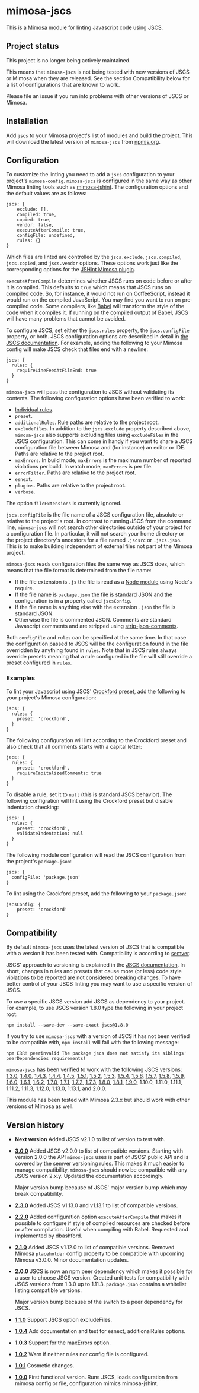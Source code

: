 mimosa-jscs
===========

This is a [Mimosa](http://mimosa.io) module for linting Javascript
code using [JSCS](http://jscs.info/).

Project status
--------------

This project is no longer being actively maintained.

This means that `mimosa-jscs` is not being tested with new versions of
JSCS or Mimosa when they are released. See the section Compatibility
below for a list of configurations that are known to work.

Please file an issue if you run into problems with other versions of
JSCS or Mimosa.

Installation
------------

Add `jscs` to your Mimosa project's list of modules and build the
project. This will download the latest version of `mimosa-jscs` from
[npmjs.org](https://www.npmjs.org/package/mimosa-jscs).

Configuration
-------------

To customize the linting you need to add a `jscs` configuration to
your project's `mimosa-config`. `mimosa-jscs` is configured in the
same way as other Mimosa linting tools such as
[mimosa-jshint](https://github.com/dbashford/mimosa-jshint). The
configuration options and the default values are as follows:

    jscs: {
        exclude: [],
        compiled: true,
        copied: true,
        vendor: false,
        executeAfterCompile: true,
        configFile: undefined,
        rules: {}
    }

Which files are linted are controlled by the `jscs.exclude`,
`jscs.compiled`, `jscs.copied`, and `jscs.vendor` options. These
options work just like the corresponding options for the
[JSHint Mimosa plugin](https://github.com/dbashford/mimosa-jshint).

`executeAfterCompile` determines whether JSCS runs on code before
or after it is compiled. This defaults to `true` which means that
JSCS runs on compiled code. So, for instance, it would not run on
CoffeeScript, instead it would run on the compiled JavaScript. You
may find you want to run on pre-compiled code. Some compilers, like
[Babel](http://www.babeljs.io) will transform the style of the code
when it compiles it.  If running on the compiled output of Babel,
JSCS will have many problems that cannot be avoided.

To configure JSCS, set either the `jscs.rules` property, the
`jscs.configFile` property, or both. JSCS configuration options are
described in detail in [the JSCS documentation](http://jscs.info). For
example, adding the following to your Mimosa config will make JSCS
check that files end with a newline:

    jscs: {
      rules: {
        requireLineFeedAtFileEnd: true
      }
    }

`mimosa-jscs` will pass the configuration to JSCS without validating
its contents. The following configuration options have been verified
to work:

* [Individual rules](http://jscs.info/rules.html).
* `preset`.
* `additionalRules`. Rule paths are relative to the project root.
* `excludeFiles`. In addition to the `jscs.exclude` property described
  above, `mimosa-jscs` also supports excluding files using
  `excludeFiles` in the JSCS configuration. This can come in handy if
  you want to share a JSCS configuration file between Mimosa and (for
  instance) an editor or IDE. Paths are relative to the project root.
* `maxErrors`. In build mode, `maxErrors` is the maximum number of
  reported violations per build. In watch mode, `maxErrors` is per
  file.
* `errorFilter`. Paths are relative to the project root.
* `esnext`.
* `plugins`. Paths are relative to the project root.
* `verbose`.

The option `fileExtensions` is currently ignored.

`jscs.configFile` is the file name of a JSCS configuration file,
absolute or relative to the project's root. In contrast to running
JSCS from the command line, `mimosa-jscs` will not search other
directories outside of your project for a configuration file. In
particular, it will not search your home directory or the project
directory's ancestors for a file named `.jscsrc` or `.jscs.json`. This
is to make building independent of external files not part of the
Mimosa project.

`mimosa-jscs` reads configuration files the same way as JSCS does,
which means that the file format is determined from the file name:
* If the file extension is `.js` the file is read as a [Node
  module](http://nodejs.org/api/modules.html) using Node's require.
* If the file name is `package.json` the file is standard JSON and the
  configuration is in a property called `jscsConfig`.
* If the file name is anything else with the extension `.json` the
  file is standard JSON.
* Otherwise the file is commented JSON. Comments are standard
  Javascript comments and are stripped using
  [strip-json-comments](https://www.npmjs.org/package/strip-json-comments).

Both `configFile` and `rules` can be specified at the same time. In
that case the configuration passed to JSCS will be the configuration
found in the file overridden by anything found in `rules`. Note that
in JSCS rules always override presets meaning that a rule configured
in the file will still override a preset configured in `rules`.

### Examples

To lint your Javascript using JSCS'
[Crockford](http://javascript.crockford.com/code.html) preset, add the
following to your project's Mimosa configuration:

    jscs: {
      rules: {
        preset: 'crockford',
      }
    }

The following configuration will lint according to the Crockford
preset and also check that all comments starts with a capital letter:

    jscs: {
      rules: {
        preset: 'crockford',
        requireCapitalizedComments: true
      }
    }

To disable a rule, set it to `null` (this is standard JSCS behavior).
The following configration will lint using the Crockford preset but
disable indentation checking:

    jscs: {
      rules: {
        preset: 'crockford',
        validateIndentation: null
      }
    }

The following module configuration will read the JSCS configuration
from the project's `package.json`:

    jscs: {
      configFile: 'package.json'
    }

To lint using the Crockford preset, add the following to your
`package.json`:

    jscsConfig: {
        preset: 'crockford'
    }

Compatibility
-------------

By default `mimosa-jscs` uses the latest version of JSCS that is
compatible with a version it has been tested with. Compatibility is
according to [semver](http://semver.org/).

JSCS' approach to versioning is explained in the [JSCS
documentation](http://jscs.info/overview.html#versioning-semver). In
short, changes in rules and presets that cause more (or less) code
style violations to be reported are not considered breaking
changes. To have better control of your JSCS linting you may want to
use a specific version of JSCS.

To use a specific JSCS version add JSCS as dependency to your
project. For example, to use JSCS version 1.8.0 type the following in
your project root:

    npm install --save-dev --save-exact jscs@1.8.0

If you try to use `mimosa-jscs` with a version of JSCS it has not been
verified to be compatible with, `npm install` will fail with the
following message:

    npm ERR! peerinvalid The package jscs does not satisfy its siblings' peerDependencies requirements!

`mimosa-jscs` has been verified to work with the following JSCS
versions: [1.3.0](https://github.com/jscs-dev/node-jscs/tree/v1.3.0),
[1.4.0](https://github.com/jscs-dev/node-jscs/tree/v1.4.0),
[1.4.3](https://github.com/jscs-dev/node-jscs/tree/v1.4.3),
[1.4.4](https://github.com/jscs-dev/node-jscs/tree/v1.4.4),
[1.4.5](https://github.com/jscs-dev/node-jscs/tree/v1.4.5),
[1.5.1](https://github.com/jscs-dev/node-jscs/tree/v1.5.1),
[1.5.2](https://github.com/jscs-dev/node-jscs/tree/v1.5.2),
[1.5.3](https://github.com/jscs-dev/node-jscs/tree/v1.5.3),
[1.5.4](https://github.com/jscs-dev/node-jscs/tree/v1.5.4),
[1.5.6](https://github.com/jscs-dev/node-jscs/tree/v1.5.6),
[1.5.7](https://github.com/jscs-dev/node-jscs/tree/v1.5.7),
[1.5.8](https://github.com/jscs-dev/node-jscs/tree/v1.5.8),
[1.5.9](https://github.com/jscs-dev/node-jscs/tree/v1.5.9),
[1.6.0](https://github.com/jscs-dev/node-jscs/tree/v1.6.0),
[1.6.1](https://github.com/jscs-dev/node-jscs/tree/v1.6.1),
[1.6.2](https://github.com/jscs-dev/node-jscs/tree/v1.6.2),
[1.7.0](https://github.com/jscs-dev/node-jscs/tree/v1.7.0),
[1.7.1](https://github.com/jscs-dev/node-jscs/tree/v1.7.1),
[1.7.2](https://github.com/jscs-dev/node-jscs/tree/v1.7.2),
[1.7.3](https://github.com/jscs-dev/node-jscs/tree/v1.7.3),
[1.8.0](https://github.com/jscs-dev/node-jscs/tree/v1.8.0),
[1.8.1](https://github.com/jscs-dev/node-jscs/tree/v1.8.1),
[1.9.0](https://github.com/jscs-dev/node-jscs/tree/v1.9.0), 1.10.0,
1.11.0, 1.11.1, 1.11.2, 1.11.3, 1.12.0, 1.13.0, 1.13.1, and 2.0.0.

This module has been tested with Mimosa 2.3.x but should work with
other versions of Mimosa as well.

Version history
---------------

* **Next version** Added JSCS v2.1.0 to list of version to test with.
* **[3.0.0](https://github.com/al-broco/mimosa-jscs/tree/v3.0.0)**
  Added JSCS v2.0.0 to list of compatible versions. Starting with
  version 2.0.0 the API `mimos-jscs` uses is part of JSCS' public API
  and is covered by the semver versioning rules. This makes it much
  easier to manage compatibility, `mimosa-jscs` should now be
  compatible with any JSCS version 2.x.y.  Updated the documentation
  accordingly.

  Major version bump because of JSCS' major version bump which may
  break compatibility.
* **[2.3.0](https://github.com/al-broco/mimosa-jscs/tree/v2.3.0)**
  Added JSCS v1.13.0 and v1.13.1 to list of compatible versions.
* **[2.2.0](https://github.com/al-broco/mimosa-jscs/tree/v2.2.0)**
  Added configuration option `executeAfterCompile` that makes it
  possible to configure if style of compiled resources are checked
  before or after compilation. Useful when compiling with
  Babel. Requested and implemented by dbashford.
* **[2.1.0](https://github.com/al-broco/mimosa-jscs/tree/v2.1.0)**
  Added JSCS v1.12.0 to list of compatible versions. Removed Mimosa
  `placeholder` config property to be compatible with upcoming Mimosa
  v3.0.0. Minor documentation updates.
* **[2.0.0](https://github.com/al-broco/mimosa-jscs/tree/v2.0.0)**
  JSCS is now an npm peer dependency which makes it possible for a
  user to choose JSCS version. Created unit tests for compatibility
  with JSCS versions from 1.3.0 up to 1.11.3. `package.json` contains
  a whitelist listing compatible versions.

  Major version bump because of the switch to a peer dependency for
  JSCS.
* **[1.1.0](https://github.com/al-broco/mimosa-jscs/tree/v1.1.0)**
  Support JSCS option excludeFiles.
* **[1.0.4](https://github.com/al-broco/mimosa-jscs/tree/v1.0.4)**
  Add documentation and test for esnext, additionalRules options.
* **[1.0.3](https://github.com/al-broco/mimosa-jscs/tree/v1.0.3)**
  Support for the maxErrors option.
* **[1.0.2](https://github.com/al-broco/mimosa-jscs/tree/v1.0.2)**
  Warn if neither rules nor config file is configured.
* **[1.0.1](https://github.com/al-broco/mimosa-jscs/tree/v1.0.1)**
  Cosmetic changes.
* **[1.0.0](https://github.com/al-broco/mimosa-jscs/tree/v1.0.0)**
  First functional version. Runs JSCS, loads configuration from mimosa
  config or file, configuration mimics mimosa-jshint.
